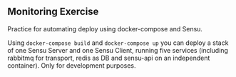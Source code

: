 ## Monitoring Exercise

Practice for automating deploy using docker-compose and Sensu.

Using `docker-compose build` and `docker-compose up` you can deploy a stack of one Sensu Server and one Sensu Client, running five services (including rabbitmq for transport, redis as DB and sensu-api on an independent container). Only for development purposes.
